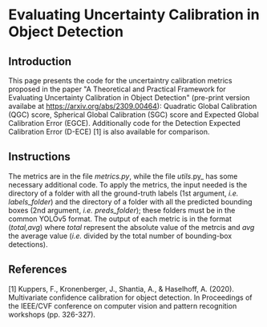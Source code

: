 # Evaluating Uncertainty Calibration in Object Detection

## Introduction

This page presents the code for the uncertaintry calibration metrics proposed in the paper "A Theoretical and Practical Framework for Evaluating Uncertainty Calibration in Object Detection" (pre-print version availabe at https://arxiv.org/abs/2309.00464): Quadratic Global Calibration (QGC) score, Spherical Global Calibration (SGC) score and Expected Global Calibration Error (EGCE). Additionally code for the Detection Expected Calibration Error (D-ECE) [1] is also available for comparison.

## Instructions

The metrics are in the file _metrics.py_, while the file _utils_.py_ has some necessary additional code. To apply the metrics, the input needed is the directory of a folder with all the ground-truth labels (1st argument, _i.e._ _labels_folder_) and the directory of a folder with all the predicted bounding boxes (2nd argument, _i.e._ _preds_folder_); these folders must be in the common YOLOv5 format. The output of each metric is in the format (_total,avg_) where _total_ represent the absolute value of the metrcis and _avg_ the average value (_i.e._ divided by the total number of bounding-box detections).

## References

[1] Kuppers, F., Kronenberger, J., Shantia, A., & Haselhoff, A. (2020). Multivariate confidence calibration for object detection. In Proceedings of the IEEE/CVF conference on computer vision and pattern recognition workshops (pp. 326-327).
